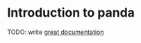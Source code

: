 # Introduction to panda

TODO: write [great documentation](http://jacobian.org/writing/what-to-write/)
